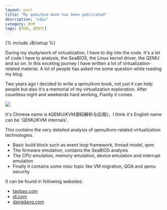 ```yaml
---
layout: post
title: "My qemu/kvm book has been publicated"
description: "vdpa"
category: 技术
tags: [内核, 虚拟化]
---
```

{% include JB/setup %}

During my study/work of virtualization, I have to dig into the code. It's a lot of code I have to analysis, the SeaBIOS, the Linux kernel driver, the QEMU and so on.
In this exceting journey I have written a lot of virtualization-related material. A lot of people has asked me some question while reading my blog. 

Two years ago I decided to write a qemu/kvm book, not just it can help people but also it's a memorial of my virtualization exploration. After countless night and weekends hard working, Fianlly it comes.

![](/assets/img/book/1.png)

It's Chinese name is 《QEMU/KVM源码解析与应用》，I think it's English name can be 'QEMU/KVM internals'.

This contains the very detailed analysis of qemu/kvm-related virtualization technologies. 

* Basic build block such as event loop framework, thread model, qom
* The firmware emulation, contains the SeaBIOS analysis
* The CPU emulation, memory emulation, device emulation and interrupt emulation
* Finally it contains some misc topic like VM migration, QGA and qemu security


It can be found in following websites:

* [taobao.com](https://www.taobao.com/)
* [jd.com](https://www.jd.com/)
* [dangdang.com](http://www.dangdang.com/)
